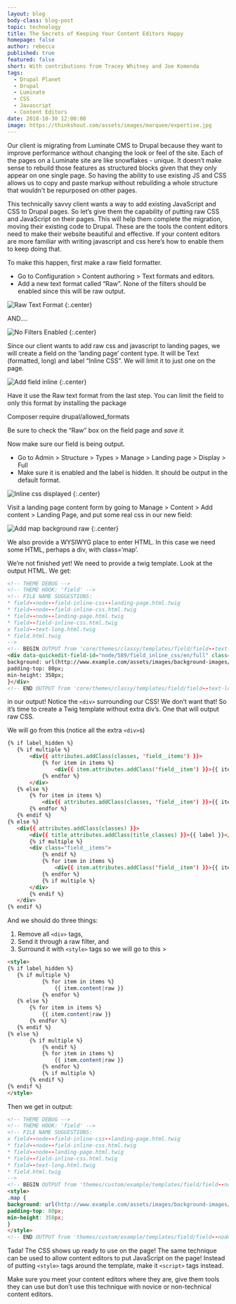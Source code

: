 ```yaml
---
layout: blog
body-class: blog-post
topic: technology
title: The Secrets of Keeping Your Content Editors Happy
homepage: false
author: rebecca
published: true
featured: false
short: With contributions from Tracey Whitney and Joe Komenda
tags:
  - Drupal Planet
  - Drupal
  - Luminate
  - CSS
  - Javascript
  - Content Editors
date: 2018-10-30 12:00:00
image: https://thinkshout.com/assets/images/marquee/expertise.jpg
---
```

Our client is migrating from Luminate CMS to Drupal because they want to improve performance without changing the look or feel of the site. Each of the pages on a Luminate site are like snowflakes - unique. It doesn’t make sense to rebuild those features as structured blocks given that they only appear on one single page. So having the ability to use existing JS and CSS allows us to copy and paste markup without rebuilding a whole structure that wouldn't be repurposed on other pages.

This technically savvy client wants a way to add existing JavaScript and CSS to Drupal pages. So let’s give them the capability of putting raw CSS and JavaScript on their pages. This will help them complete the migration, moving their existing code to Drupal. These are the tools the content editors need to make their website beautiful and effective. If your content editors are more familiar with writing javascript and css here’s how to enable them to keep doing that.

To make this happen, first make a raw field formatter.
- Go to Configuration > Content authoring > Text formats and editors.
- Add a new text format called “Raw”. None of the filters should be enabled since this will be raw output.

![Raw Text Format](/assets/images/blog/Add_a_raw_text_format.png)
{:.center}

AND....

![No Filters Enabled](/assets/images/blog/No_filters_enabled.png)
{:.center}

Since our client wants to add raw css and javascript to landing pages, we will create a field on the ‘landing page’ content type. It will be Text (formatted, long) and label “Inline CSS”. We will limit it to just one on the page.

![Add field inline](/assets/images/blog/Add_field_inline_css.png)
{:.center}

Have it use the Raw text format from the last step. You can limit the field to only this format by installing the package

Composer require drupal/allowed_formats

Be sure to check the “Raw” box on the field page and *save it.*

Now make sure our field is being output.
- Go to Admin > Structure > Types > Manage > Landing page > Display > Full
- Make sure it is enabled and the label is hidden. It should be output in the default format.

![Inline css displayed](/assets/images/blog/Make_sure_inline_css_is_displayed.png)
{:.center}

Visit a landing page content form by going to Manage > Content > Add content > Landing Page, and put some real css in our new field:

![Add map background raw](/assets/images/blog/Add_map_background_raw_css.png)
{:.center}

We also provide a WYSIWYG place to enter HTML. In this case we need some HTML, perhaps a div, with class=‘map’.

We’re not finished yet! We need to provide a twig template. Look at the output HTML. We get:

~~~html
<!-- THEME DEBUG -->
<!-- THEME HOOK: 'field' -->
<!-- FILE NAME SUGGESTIONS:
* field--node--field-inline-css--landing-page.html.twig
* field--node--field-inline-css.html.twig
* field--node--landing-page.html.twig
* field--field-inline-css.html.twig
x field--text-long.html.twig
* field.html.twig
-->
<!-- BEGIN OUTPUT from 'core/themes/classy/templates/field/field--text-long.html.twig' -->
<div data-quickedit-field-id="node/589/field_inline_css/en/full" class="clearfix text-formatted field field--name-field-inline-css field--type-text-long field--label-hidden field__item">.map {
background: url(http://www.example.com/assets/images/background-images/banner-landing-page/map.png) center no-repeat;
padding-top: 80px;
min-height: 350px;
}</div>
<!-- END OUTPUT from 'core/themes/classy/templates/field/field--text-long.html.twig' -->
~~~

in our output! Notice the `<div>` surrounding our CSS! We don’t want that! So it’s time to create a Twig template without extra div’s. One that will output raw CSS.

We will go from this (notice all the extra `<div>`s)

~~~html
{% if label_hidden %}
   {% if multiple %}
       <div{{ attributes.addClass(classes, 'field__items') }}>
           {% for item in items %}
               <div{{ item.attributes.addClass('field__item') }}>{{ item.content }}</div>
           {% endfor %}
       </div>
   {% else %}
       {% for item in items %}
           <div{{ attributes.addClass(classes, 'field__item') }}>{{ item.content }}</div>
       {% endfor %}
   {% endif %}
{% else %}
   <div{{ attributes.addClass(classes) }}>
       <div{{ title_attributes.addClass(title_classes) }}>{{ label }}</div>
       {% if multiple %}
       <div class="field__items">
           {% endif %}
           {% for item in items %}
               <div{{ item.attributes.addClass('field__item') }}>{{ item.content }}</div>
           {% endfor %}
           {% if multiple %}
       </div>
       {% endif %}
   </div>
{% endif %}
~~~


And we should do three things:
1. Remove all `<div>` tags,
2. Send it through a raw filter, and
3. Surround it with `<style>` tags so we will go to this >

~~~html
<style>
{% if label_hidden %}
   {% if multiple %}
           {% for item in items %}
               {{ item.content|raw }}
           {% endfor %}
   {% else %}
       {% for item in items %}
           {{ item.content|raw }}
       {% endfor %}
   {% endif %}
{% else %}
       {% if multiple %}
           {% endif %}
           {% for item in items %}
               {{ item.content|raw }}
           {% endfor %}
           {% if multiple %}
       {% endif %}
{% endif %}
</style>
~~~

Then we get in output:

~~~html
<!-- THEME DEBUG -->
<!-- THEME HOOK: 'field' -->
<!-- FILE NAME SUGGESTIONS:
x field--node--field-inline-css--landing-page.html.twig
* field--node--field-inline-css.html.twig
* field--node--landing-page.html.twig
* field--field-inline-css.html.twig
* field--text-long.html.twig
* field.html.twig
-->
<!-- BEGIN OUTPUT from 'themes/custom/example/templates/field/field--node--field-inline-css--landing-page.html.twig' -->
<style>
.map {
background: url(http://www.example.com/assets/images/background-images/banner-section-landing-page/map.png) center no-repeat;
padding-top: 80px;
min-height: 350px;
}
</style>
<!-- END OUTPUT from 'themes/custom/example/templates/field/field--node--field-inline-css--landing-page.html.twig' -->
~~~

Tada! The CSS shows up ready to use on the page! The same technique can be used to allow content editors to put JavaScript on the page! Instead of putting `<style>` tags around the template, make it `<script>` tags instead.

Make sure you meet your content editors where they are, give them tools they can use but don’t use this technique with novice or non-technical content editors.

